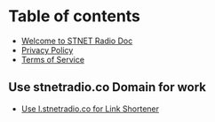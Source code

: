 # Table of contents

* [Welcome to STNET Radio Doc](README.md)
* [Privacy Policy](privacy-policy.md)
* [Terms of Service](terms-of-service.md)

## Use stnetradio.co Domain for work <a href="#usedomain" id="usedomain"></a>

* [Use l.stnetradio.co for Link Shortener](maindomain/Shortener.md)

